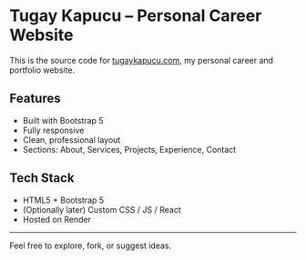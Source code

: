# Tugay Kapucu – Personal Career Website

This is the source code for [tugaykapucu.com](https://tugaykapucu.com), my personal career and portfolio website.

## Features
- Built with Bootstrap 5
- Fully responsive
- Clean, professional layout
- Sections: About, Services, Projects, Experience, Contact

## Tech Stack
- HTML5 + Bootstrap 5
- (Optionally later) Custom CSS / JS / React
- Hosted on Render

---

Feel free to explore, fork, or suggest ideas.
